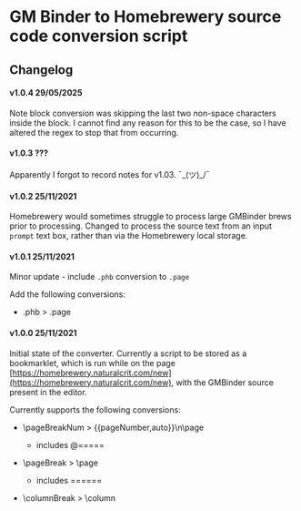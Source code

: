 # GM Binder to Homebrewery source code conversion script

## Changelog

#### v1.0.4 29/05/2025

Note block conversion was skipping the last two non-space characters inside the block. I cannot find any reason for this to be the case, so I have altered the regex to stop that from occurring.

#### v1.0.3 ???

Apparently I forgot to record notes for v1.03. ¯\_(ツ)_/¯

#### v1.0.2 25/11/2021

Homebrewery would sometimes struggle to process large GMBinder brews prior to processing. Changed to process the source text from an input `prompt` text box, rather than via the Homebrewery local storage.


#### v1.0.1 25/11/2021

Minor update - include `.phb` conversion to `.page`

Add the following conversions:

- .phb > .page


#### v1.0.0 25/11/2021

Initial state of the converter. Currently a script to be stored as a bookmarklet, which is run while on the page [https://homebrewery.naturalcrit.com/new](https://homebrewery.naturalcrit.com/new), with the GMBinder source present in the editor.

Currently supports the following conversions:

- \pageBreakNum > {{pageNumber,auto}}\n\page
  - includes @=====

- \pageBreak > \page
  - includes ======
  
- \columnBreak > \column
